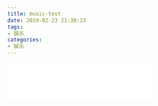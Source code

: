 ```yaml
---
title: music-test
date: 2019-02-23 21:30:23
tags:
- 娱乐
categories:
- 娱乐
---
```




<iframe frameborder="no" border="0" marginwidth="0" marginheight="0" width=330 height=86 src="//music.163.com/outchain/player?type=2&id=451367521&auto=1&height=66"></iframe>
